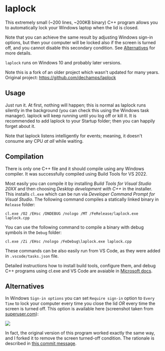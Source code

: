 # laplock

This extremely small (~200 lines, ~200KB binary) C++ program allows you to automatically lock your Windows laptop when the lid is closed.

Note that you can achieve the same result by adjusting Windows sign-in options, but then your computer will be locked also if the screen is turned off, and you cannot disable this secondary condition. See [Alternatives](#alternatives) for more details.

`laplock` runs on Windows 10 and probably later versions.

Note this is a fork of an older project which wasn't updated for many years. Original project: <https://github.com/dechamps/laplock>

## Usage

Just run it. At first, nothing will happen; this is normal as laplock runs silently in the background (you can check this using the Windows task manager). laplock will keep running until you log off or kill it. It is recommended to add laplock to your Startup folder; then you can happily forget about it.

Note that laplock listens intelligently for events; meaning, it doesn't consume any CPU *at all* while waiting.

## Compilation

There is only one C++ file and it should compile using any Windows compiler. It was successfully compiled using Build Tools for VS 2022.

Most easily you can compile it by installing *Build Tools for Visual Studio 20XX* and then choosing *Desktop development with C++* in the installer. This installs `cl.exe` which can be run via *Developer Command Prompt for Visual Studio*. The following command compiles a statically linked binary in `Release` folder:

    cl.exe /O2 /EHsc /DNDEBUG /nologo /MT /FeRelease/laplock.exe laplock.cpp

You can use the following command to compile a binary with debug symbols in the `Debug` folder:

    cl.exe /Zi /EHsc /nologo /FeDebug\laplock.exe laplock.cpp

These commands can be also easily run from VS Code, as they were added in `.vscode/tasks.json` file.

Detailed instructions how to install build tools, configure them, and debug C++ programs using cl.exe and VS Code are avaiable in [Microsoft docs](https://code.visualstudio.com/docs/cpp/config-msvc).

## Alternatives

In Windows `Sign-in options` you can set `Require sign-in` option to `Every Time` to lock your computer every time you close the lid *OR* every time the screen is turned off. This option is available here (screenshot taken from [superuser.com](https://superuser.com/a/1580759/1232011)):

![](https://i.stack.imgur.com/Wey3J.png)

In fact, the original version of this program worked exactly the same way, and I forked it to remove the screen turned-off condition. The rationale is described in [this commit message](https://github.com/tpwo/laplock/commit/b44d048b20cab4f254fcb6d03d7a396c488a8201).
